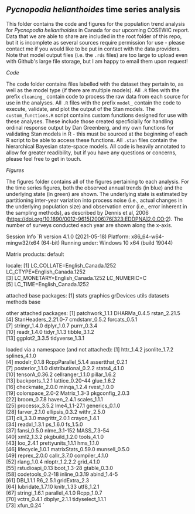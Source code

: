 ## *Pycnopodia helianthoides* time series analysis

This folder contains the code and figures for the population trend analysis for *Pycnopodia helianthoides* in Canada for our upcoming COSEWIC report. Data that we are able to share are included in the root folder of this repo, but it is incomplete as several sources require permission for use - please contact me if you would like to be put in contact with the data providers. Note that model output files (i.e. the `.rds` files) are too large to upload even with Github's large file storage, but I am happy to email them upon request!

*Code*

The code folder contains files labelled with the dataset they pertain to, as well as the model type (if there are multiple models). All `.R` files with the prefix `cleaning_` contain code to process the raw data from each source for use in the analyses. All `.R` files with the prefix `model_` contain the code to execute, validate, and plot the output of the Stan models. The `custom_functions.R` script contains custom functions designed for use with these analyses. These include those created specficially for handling ordinal response output by Dan Greenberg, and my own functions for validating Stan models in R - this must be sourced at the beginning of each R script to be able to access these functions. All `.stan` files contain the hierarchical Bayesian state-space models. All code is heavily annotated to allow for greater readibility, but if you have any questions or concerns, please feel free to get in touch.

*Figures*

The figures folder contains all of the figures pertaining to each analysis. For the time series figures, both the observed annual trends (in blue) and the underlying state (in green) are shown. The underlying state is estimated by partitioning inter-year variation into process noise (i.e., actual changes in the underlying population size) and observation error (i.e., error inherent in the sampling methods), as described by Dennis et al, 2006 (https://doi.org/10.1890/0012-9615(2006)76[323:EDDPNA]2.0.CO;2). The number of surveys conducted each year are shown along the x-axis.


Session Info
`R version 4.1.0 (2021-05-18)
Platform: x86_64-w64-mingw32/x64 (64-bit)
Running under: Windows 10 x64 (build 19044)

Matrix products: default

locale:
[1] LC_COLLATE=English_Canada.1252  LC_CTYPE=English_Canada.1252   
[3] LC_MONETARY=English_Canada.1252 LC_NUMERIC=C                   
[5] LC_TIME=English_Canada.1252    

attached base packages:
[1] stats     graphics  grDevices utils     datasets  methods   base     

other attached packages:
 [1] patchwork_1.1.1      DHARMa_0.4.5         rstan_2.21.5        
 [4] StanHeaders_2.21.0-7 cmdstanr_0.5.2       forcats_0.5.1       
 [7] stringr_1.4.0        dplyr_1.0.7          purrr_0.3.4         
[10] readr_1.4.0          tidyr_1.1.3          tibble_3.1.2        
[13] ggplot2_3.3.5        tidyverse_1.3.1     

loaded via a namespace (and not attached):
 [1] httr_1.4.2           jsonlite_1.7.2       splines_4.1.0       
 [4] modelr_0.1.8         RcppParallel_5.1.4   assertthat_0.2.1    
 [7] posterior_1.1.0      distributional_0.2.2 stats4_4.1.0        
[10] tensorA_0.36.2       cellranger_1.1.0     pillar_1.6.2        
[13] backports_1.2.1      lattice_0.20-44      glue_1.6.2          
[16] checkmate_2.0.0      minqa_1.2.4          rvest_1.0.0         
[19] colorspace_2.0-2     Matrix_1.3-3         pkgconfig_2.0.3     
[22] broom_0.7.8          haven_2.4.1          scales_1.1.1        
[25] processx_3.5.2       lme4_1.1-27.1        generics_0.1.0      
[28] farver_2.1.0         ellipsis_0.3.2       withr_2.5.0         
[31] cli_3.3.0            magrittr_2.0.1       crayon_1.4.1        
[34] readxl_1.3.1         ps_1.6.0             fs_1.5.0            
[37] fansi_0.5.0          nlme_3.1-152         MASS_7.3-54         
[40] xml2_1.3.2           pkgbuild_1.2.0       tools_4.1.0         
[43] loo_2.4.1            prettyunits_1.1.1    hms_1.1.0           
[46] lifecycle_1.0.1      matrixStats_0.59.0   munsell_0.5.0       
[49] reprex_2.0.0         callr_3.7.0          compiler_4.1.0      
[52] rlang_1.0.4          nloptr_1.2.2.2       grid_4.1.0          
[55] rstudioapi_0.13      boot_1.3-28          gtable_0.3.0        
[58] codetools_0.2-18     inline_0.3.19        abind_1.4-5         
[61] DBI_1.1.1            R6_2.5.1             gridExtra_2.3       
[64] lubridate_1.7.10     knitr_1.33           utf8_1.2.1          
[67] stringi_1.6.1        parallel_4.1.0       Rcpp_1.0.7          
[70] vctrs_0.4.1          dbplyr_2.1.1         tidyselect_1.1.1    
[73] xfun_0.24           `
